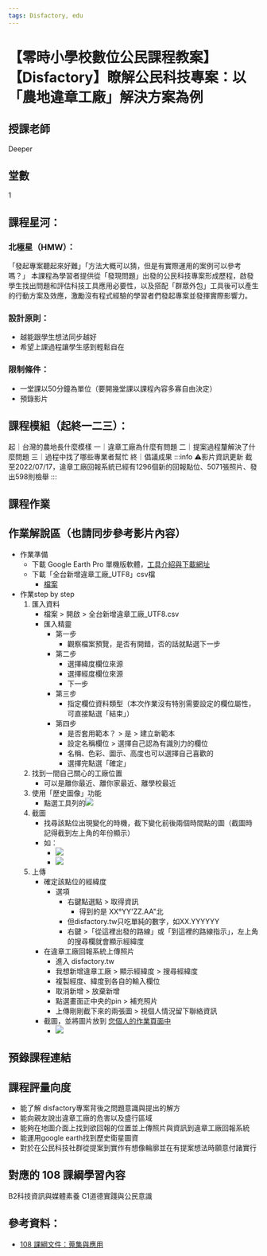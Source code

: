 ```yaml
---
tags: Disfactory, edu
---
```


# 【零時小學校數位公民課程教案】【Disfactory】瞭解公民科技專案：以「農地違章工廠」解決方案為例

## 授課老師
Deeper
## 堂數
1
## 課程星河：
### 北極星（HMW）：
「發起專案聽起來好難」「方法大概可以猜，但是有實際運用的案例可以參考嗎？」
本課程為學習者提供從「發現問題」出發的公民科技專案形成歷程，啟發學生找出問題和評估科技工具應用必要性，以及搭配「群眾外包」工具後可以產生的行動方案及效應，激勵沒有程式經驗的學習者們發起專案並發揮實際影響力。

### 設計原則：
- 越能跟學生想法同步越好
- 希望上課過程讓學生感到輕鬆自在

### 限制條件：
- 一堂課以50分鐘為單位（要開幾堂課以課程內容多寡自由決定）
- 預錄影片

## 課程模組（起終一二三）：
起｜台灣的農地長什麼模樣
一｜違章工廠為什麼有問題
二｜提案過程釐解決了什麼問題
三｜過程中找了哪些專業者幫忙
終｜倡議成果
:::info
⚠️影片資訊更新
截至2022/07/17，違章工廠回報系統已經有1296個新的回報點位、5071張照片、發出598則檢舉
:::

## 課程作業
## 作業解說區（也請同步參考影片內容）
- 作業準備
    - 下載 Google Earth Pro 單機版軟體，[工具介紹與下載網址](https://g0v.hackmd.io/O6NC1bKvQeGKXLiELbepKQ)
    - 下載「全台新增違章工廠_UTF8」csv檔
        - [檔案](https://drive.google.com/file/d/1kzxQbKDqZxDc2etIdJYJKkVrRHAxcg8l/view?usp=sharing)
- 作業step by step
    1. 匯入資料
        - 檔案 > 開啟 > 全台新增違章工廠_UTF8.csv
        - 匯入精靈
            - 第一步
                - 觀察檔案預覽，是否有開錯，否的話就點選下一步
            - 第二步
                - 選擇緯度欄位來源
                - 選擇經度欄位來源
                - 下一步
            - 第三步
                - 指定欄位資料類型（本次作業沒有特別需要設定的欄位屬性，可直接點選「結束」）
            - 第四步
                - 是否套用範本？ > 是 > 建立新範本
                - 設定名稱欄位 > 選擇自己認為有識別力的欄位
                - 名稱、色彩、圖示、高度也可以選擇自己喜歡的
                - 選擇完點選「確定」
    2. 找到一間自己關心的工廠位置
        - 可以是離你最近、離你家最近、離學校最近
    3. 使用「歷史圖像」功能
        - 點選工具列的![](https://s3-ap-northeast-1.amazonaws.com/g0v-hackmd-images/uploads/upload_b62baf9a2d5aa23b12ddb07eb6698e1f.png)
    4. 截圖
        - 找尋該點位出現變化的時機，截下變化前後兩個時間點的圖（截圖時記得截到左上角的年份顯示）
        - 如：
            -  ![](https://s3-ap-northeast-1.amazonaws.com/g0v-hackmd-images/uploads/upload_db6e5cc3bb97b84c6fa2840f0c75cafa.png)
            - ![](https://s3-ap-northeast-1.amazonaws.com/g0v-hackmd-images/uploads/upload_fa6631c1d2f1d7ffc5232e3007bbf621.png)
    5. 上傳
        - 確定該點位的經緯度
            - 選項
                - 右鍵點選點 > 取得資訊
                    - 得到的是  XX°YY'ZZ.AA"北
                - 但disfactory.tw只吃單純的數字，如XX.YYYYYY
                - 右鍵 >「從這裡出發的路線」或「到這裡的路線指示」，左上角的搜尋欄就會顯示經緯度
        - 在違章工廠回報系統上傳照片
            - 進入 disfactory.tw
            - 我想新增違章工廠 > 顯示經緯度 > 搜尋經緯度
            - 複製經度、緯度到各自的輸入欄位
            - 取消新增 > 放棄新增
            - 點選畫面正中央的pin > 補充照片
            - 上傳剛剛截下來的兩張圖 > 視個人情況留下聯絡資訊
        - 截圖，並將圖片放到 [您個人的作業頁面中](https://g0v.hackmd.io/@chewei/gis-camp-work)
            - ![](https://s3-ap-northeast-1.amazonaws.com/g0v-hackmd-images/uploads/upload_06018570c1ab06efeaaa7f749d19e8bc.png)

## 預錄課程連結

## 課程評量向度
- 能了解 disfactory專案背後之問題意識與提出的解方
- 能向親友說出違章工廠的危害以及盛行區域
- 能夠在地圖介面上找到欲回報的位置並上傳照片與資訊到違章工廠回報系統
- 能運用google earth找到歷史衛星圖資
- 對於在公民科技社群從提案到實作有想像輪廓並在有提案想法時願意付諸實行

## 對應的 108 課綱學習內容
B2科技資訊與媒體素養
C1道德實踐與公民意識

## 參考資料：

- [108 課綱文件：蒐集與應用](https://g0v.hackmd.io/@chewei/ByphxsX_q)
